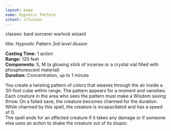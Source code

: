 ```yaml
---
layout: page
name: Hypnotic Pattern
school: illusion
---
```

classes: bard
         sorcerer
         warlock
         wizard

title: Hypnotic Pattern 
_3rd-level illusion_ 

**Casting Time:** 1 action    
**Range:** 120 feet    
**Components:** S, M (a glowing stick of incense or a crystal vial filled with phosphorescent material)    
**Duration:** Concentration, up to 1 minute 

You create a twisting pattern of colors that weaves through the air inside a 30-foot cube within range. The pattern appears for a moment and vanishes. Each creature in the area who sees the pattern must make a Wisdom saving throw. On a failed save, the creature becomes charmed for the duration. While charmed by this spell, the creature is incapacitated and has a speed of 0.    
The spell ends for an affected creature if it takes any damage or if someone else uses an action to shake the creature out of its stupor.